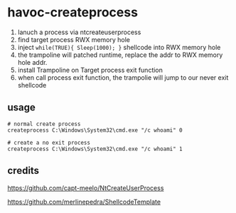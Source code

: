 # havoc-createprocess

1. lanuch a process via ntcreateuserprocess
2. find target process RWX memory hole
3. inject `while(TRUE){ Sleep(1000); }` shellcode into RWX memory hole
4. the trampoline will patched runtime, replace the addr to RWX memory hole addr.
5. install Trampoline on Target process exit function 
6. when call process exit function, the trampolie will jump to our never exit shellcode

## usage

```
# normal create process
createprocess C:\Windows\System32\cmd.exe "/c whoami" 0

# create a no exit process
createprocess C:\Windows\System32\cmd.exe "/c whoami" 1
```

## credits
https://github.com/capt-meelo/NtCreateUserProcess

https://github.com/merlinepedra/ShellcodeTemplate
